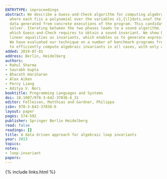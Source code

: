 ```yaml
---
ENTRYTYPE: inproceedings
abstract: We describe a Guess-and-Check algorithm for computing algebraic equation invariants of the form \wedge {\th}inspaceifi(x1,{\l}dots,xn){\th}inspace={\th}inspace0,
  where each fiis a polynomial over the variables x1,{\l}dots,xnof the program. The ``guess'' phase is data driven and derives a candidate invariant from
  data generated from concrete executions of the program. This candidate invariant is subsequently validated in a ``check'' phase by an off-the-shelf SMT
  solver. Iterating between the two phases leads to a sound algorithm. Moreover, we are able to prove a bound on the number of decision procedure queries
  which Guess-and-Check requires to obtain a sound invariant. We show how Guess-and-Check can be extended to generate arbitrary boolean combinations of
  linear equalities as invariants, which enables us to generate expressive invariants to be consumed by tools that cannot handle non-linear arithmetic.
  We have evaluated our technique on a number of benchmark programs from recent papers on invariant generation. Our results are encouraging - we are able
  to efficiently compute algebraic invariants in all cases, with only a few tests.
added: 2019-07-01
address: Berlin, Heidelberg
authors:
- Rahul Sharma
- Saurabh Gupta
- Bharath Hariharan
- Alex Aiken
- Percy Liang
- Aditya V. Nori
booktitle: Programming Languages and Systems
doi: 10.1007/978-3-642-37036-6_31
editor: Felleisen, Matthias and Gardner, Philippa
isbn: 978-3-642-37036-6
layout: paper
pages: 574-592
publisher: Springer Berlin Heidelberg
read: false
readings: []
title: A data driven approach for algebraic loop invariants
year: 2013
topics:
notes:
- loop-invariant
papers:
---
```


{% include links.html %}
